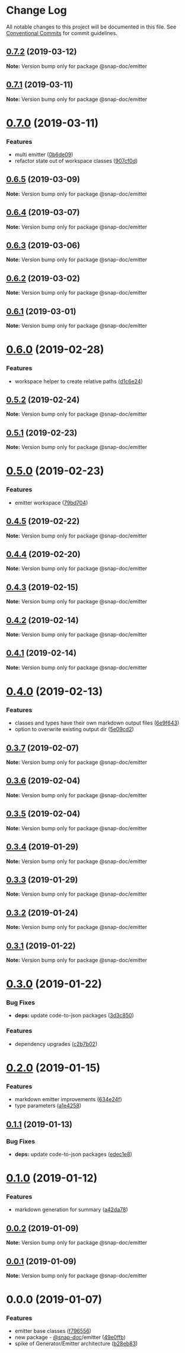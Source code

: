 # Change Log

All notable changes to this project will be documented in this file.
See [Conventional Commits](https://conventionalcommits.org) for commit guidelines.

## [0.7.2](https://github.com/snap-doc/snap-doc/compare/@snap-doc/emitter@0.7.1...@snap-doc/emitter@0.7.2) (2019-03-12)

**Note:** Version bump only for package @snap-doc/emitter





## [0.7.1](https://github.com/snap-doc/snap-doc/compare/@snap-doc/emitter@0.7.0...@snap-doc/emitter@0.7.1) (2019-03-11)

**Note:** Version bump only for package @snap-doc/emitter





# [0.7.0](https://github.com/snap-doc/snap-doc/compare/@snap-doc/emitter@0.6.5...@snap-doc/emitter@0.7.0) (2019-03-11)


### Features

* multi emitter ([0b6de09](https://github.com/snap-doc/snap-doc/commit/0b6de09))
* refactor state out of workspace classes ([907cf0d](https://github.com/snap-doc/snap-doc/commit/907cf0d))





## [0.6.5](https://github.com/snap-doc/snap-doc/compare/@snap-doc/emitter@0.6.4...@snap-doc/emitter@0.6.5) (2019-03-09)

**Note:** Version bump only for package @snap-doc/emitter





## [0.6.4](https://github.com/snap-doc/snap-doc/compare/@snap-doc/emitter@0.6.3...@snap-doc/emitter@0.6.4) (2019-03-07)

**Note:** Version bump only for package @snap-doc/emitter





## [0.6.3](https://github.com/snap-doc/snap-doc/compare/@snap-doc/emitter@0.6.2...@snap-doc/emitter@0.6.3) (2019-03-06)

**Note:** Version bump only for package @snap-doc/emitter





## [0.6.2](https://github.com/snap-doc/snap-doc/compare/@snap-doc/emitter@0.6.1...@snap-doc/emitter@0.6.2) (2019-03-02)

**Note:** Version bump only for package @snap-doc/emitter





## [0.6.1](https://github.com/snap-doc/snap-doc/compare/@snap-doc/emitter@0.6.0...@snap-doc/emitter@0.6.1) (2019-03-01)

**Note:** Version bump only for package @snap-doc/emitter





# [0.6.0](https://github.com/snap-doc/snap-doc/compare/@snap-doc/emitter@0.5.2...@snap-doc/emitter@0.6.0) (2019-02-28)


### Features

* workspace helper to create relative paths ([d1c6e24](https://github.com/snap-doc/snap-doc/commit/d1c6e24))





## [0.5.2](https://github.com/snap-doc/snap-doc/compare/@snap-doc/emitter@0.5.1...@snap-doc/emitter@0.5.2) (2019-02-24)

**Note:** Version bump only for package @snap-doc/emitter





## [0.5.1](https://github.com/snap-doc/snap-doc/compare/@snap-doc/emitter@0.5.0...@snap-doc/emitter@0.5.1) (2019-02-23)

**Note:** Version bump only for package @snap-doc/emitter





# [0.5.0](https://github.com/snap-doc/snap-doc/compare/@snap-doc/emitter@0.4.5...@snap-doc/emitter@0.5.0) (2019-02-23)


### Features

* emitter workspace ([79bd704](https://github.com/snap-doc/snap-doc/commit/79bd704))





## [0.4.5](https://github.com/snap-doc/snap-doc/compare/@snap-doc/emitter@0.4.4...@snap-doc/emitter@0.4.5) (2019-02-22)

**Note:** Version bump only for package @snap-doc/emitter





## [0.4.4](https://github.com/snap-doc/snap-doc/compare/@snap-doc/emitter@0.4.3...@snap-doc/emitter@0.4.4) (2019-02-20)

**Note:** Version bump only for package @snap-doc/emitter





## [0.4.3](https://github.com/snap-doc/snap-doc/compare/@snap-doc/emitter@0.4.2...@snap-doc/emitter@0.4.3) (2019-02-15)

**Note:** Version bump only for package @snap-doc/emitter





## [0.4.2](https://github.com/snap-doc/snap-doc/compare/@snap-doc/emitter@0.4.1...@snap-doc/emitter@0.4.2) (2019-02-14)

**Note:** Version bump only for package @snap-doc/emitter





## [0.4.1](https://github.com/snap-doc/snap-doc/compare/@snap-doc/emitter@0.4.0...@snap-doc/emitter@0.4.1) (2019-02-14)

**Note:** Version bump only for package @snap-doc/emitter





# [0.4.0](https://github.com/snap-doc/snap-doc/compare/@snap-doc/emitter@0.3.7...@snap-doc/emitter@0.4.0) (2019-02-13)


### Features

* classes and types have their own markdown output files ([6e9f643](https://github.com/snap-doc/snap-doc/commit/6e9f643))
* option to overwrite existing output dir ([5e09cd2](https://github.com/snap-doc/snap-doc/commit/5e09cd2))





## [0.3.7](https://github.com/snap-doc/snap-doc/compare/@snap-doc/emitter@0.3.6...@snap-doc/emitter@0.3.7) (2019-02-07)

**Note:** Version bump only for package @snap-doc/emitter





## [0.3.6](https://github.com/snap-doc/snap-doc/compare/@snap-doc/emitter@0.3.5...@snap-doc/emitter@0.3.6) (2019-02-04)

**Note:** Version bump only for package @snap-doc/emitter





## [0.3.5](https://github.com/snap-doc/snap-doc/compare/@snap-doc/emitter@0.3.4...@snap-doc/emitter@0.3.5) (2019-02-04)

**Note:** Version bump only for package @snap-doc/emitter





## [0.3.4](https://github.com/snap-doc/snap-doc/compare/@snap-doc/emitter@0.3.3...@snap-doc/emitter@0.3.4) (2019-01-29)

**Note:** Version bump only for package @snap-doc/emitter





## [0.3.3](https://github.com/snap-doc/snap-doc/compare/@snap-doc/emitter@0.3.2...@snap-doc/emitter@0.3.3) (2019-01-29)

**Note:** Version bump only for package @snap-doc/emitter





## [0.3.2](https://github.com/snap-doc/snap-doc/compare/@snap-doc/emitter@0.3.1...@snap-doc/emitter@0.3.2) (2019-01-24)

**Note:** Version bump only for package @snap-doc/emitter





## [0.3.1](https://github.com/snap-doc/snap-doc/compare/@snap-doc/emitter@0.3.0...@snap-doc/emitter@0.3.1) (2019-01-22)

**Note:** Version bump only for package @snap-doc/emitter





# [0.3.0](https://github.com/snap-doc/snap-doc/compare/@snap-doc/emitter@0.2.0...@snap-doc/emitter@0.3.0) (2019-01-22)


### Bug Fixes

* **deps:** update code-to-json packages ([3d3c850](https://github.com/snap-doc/snap-doc/commit/3d3c850))


### Features

* dependency upgrades ([c2b7b02](https://github.com/snap-doc/snap-doc/commit/c2b7b02))





# [0.2.0](https://github.com/snap-doc/snap-doc/compare/@snap-doc/emitter@0.1.1...@snap-doc/emitter@0.2.0) (2019-01-15)


### Features

* markdown emitter improvements ([634e24f](https://github.com/snap-doc/snap-doc/commit/634e24f))
* type parameters ([a1e4258](https://github.com/snap-doc/snap-doc/commit/a1e4258))





## [0.1.1](https://github.com/snap-doc/snap-doc/compare/@snap-doc/emitter@0.1.0...@snap-doc/emitter@0.1.1) (2019-01-13)


### Bug Fixes

* **deps:** update code-to-json packages ([edec1e8](https://github.com/snap-doc/snap-doc/commit/edec1e8))





# [0.1.0](https://github.com/snap-doc/snap-doc/compare/@snap-doc/emitter@0.0.2...@snap-doc/emitter@0.1.0) (2019-01-12)


### Features

* markdown generation for summary ([a42da78](https://github.com/snap-doc/snap-doc/commit/a42da78))





## [0.0.2](https://github.com/snap-doc/snap-doc/compare/@snap-doc/emitter@0.0.1...@snap-doc/emitter@0.0.2) (2019-01-09)

**Note:** Version bump only for package @snap-doc/emitter





## [0.0.1](https://github.com/snap-doc/snap-doc/compare/@snap-doc/emitter@0.0.0...@snap-doc/emitter@0.0.1) (2019-01-09)

**Note:** Version bump only for package @snap-doc/emitter





# 0.0.0 (2019-01-07)


### Features

* emitter base classes ([f796556](https://github.com/snap-doc/snap-doc/commit/f796556))
* new package - [@snap-doc](https://github.com/snap-doc)/emitter ([49e0ffb](https://github.com/snap-doc/snap-doc/commit/49e0ffb))
* spike of Generator/Emitter architecture ([b28eb83](https://github.com/snap-doc/snap-doc/commit/b28eb83))
